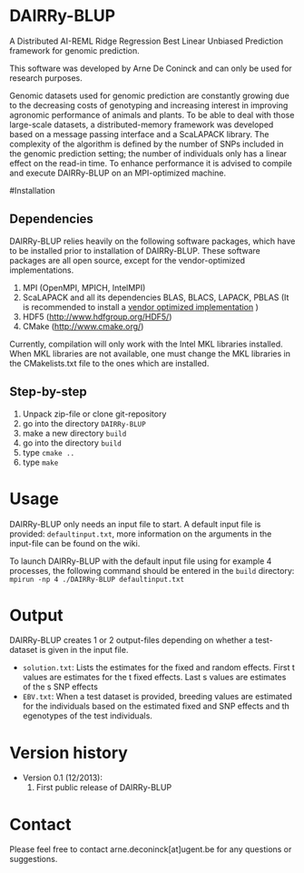 DAIRRy-BLUP
============

A Distributed AI-REML Ridge Regression Best Linear Unbiased Prediction framework for genomic prediction.

This software was developed by Arne De Coninck and can only be used for research purposes.

Genomic datasets used for genomic prediction are constantly growing due to the decreasing costs of genotyping and increasing interest in improving agronomic performance of animals and plants. To be able to deal with those large-scale datasets, a distributed-memory framework was developed based on a message passing interface and a ScaLAPACK library. The complexity of the algorithm is defined by the number of SNPs included in the genomic prediction setting; the number of individuals only has a linear effect on the read-in time. To enhance performance it is advised to compile and execute DAIRRy-BLUP on an MPI-optimized machine.

#Installation

## Dependencies

DAIRRy-BLUP relies heavily on the following software packages, which have to be installed prior to installation of DAIRRy-BLUP. These software packages are all open source, except for the vendor-optimized implementations.

1. MPI (OpenMPI, MPICH, IntelMPI)
2. ScaLAPACK and all its dependencies BLAS, BLACS, LAPACK, PBLAS (It is recommended to install a [vendor optimized implementation](http://www.netlib.org/scalapack/faq.html#1.3) )
3. HDF5 (http://www.hdfgroup.org/HDF5/)
4. CMake (http://www.cmake.org/)

Currently, compilation will only work with the Intel MKL libraries installed. When MKL libraries are not available, one must change the MKL libraries in the CMakelists.txt file to the ones which are installed. 

## Step-by-step

1. Unpack zip-file or clone git-repository
2. go into the directory `DAIRRy-BLUP`
3. make a new directory `build`
4. go into the directory `build`
5. type `cmake ..`
6. type `make`

# Usage

DAIRRy-BLUP only needs an input file to start. A default input file is provided: `defaultinput.txt`, more information on the arguments in the input-file can be found on the wiki.

To launch DAIRRy-BLUP with the default input file using for example 4 processes, the following command should be entered in the `build` directory:
`mpirun -np 4 ./DAIRRy-BLUP defaultinput.txt`

# Output

DAIRRy-BLUP creates 1 or 2 output-files depending on whether a test-dataset is given in the input file.
* `solution.txt`: Lists the estimates for the fixed and random effects. First t values are estimates for the t fixed effects. Last s values are estimates of the s SNP effects 
* `EBV.txt`: When a test dataset is provided, breeding values are estimated for the individuals based on the estimated fixed and SNP effects and th egenotypes of the test individuals.

# Version history

* Version 0.1 (12/2013):
  1. First public release of DAIRRy-BLUP

# Contact

Please feel free to contact arne.deconinck[at]ugent.be for any questions or suggestions. 
